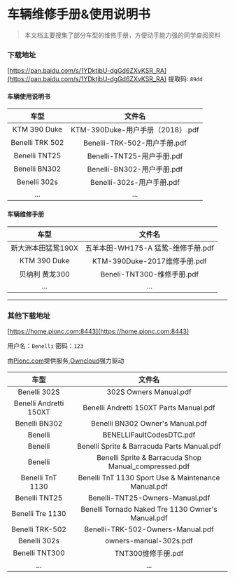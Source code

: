 # 车辆维修手册&使用说明书

> 本文档主要搜集了部分车型的维修手册，方便动手能力强的同学查阅资料

### 下载地址
[https://pan.baidu.com/s/1YDktjbU-dgGd6ZXvKSR_RA](https://pan.baidu.com/s/1YDktjbU-dgGd6ZXvKSR_RA) 提取码: `89dd`

#### 车辆使用说明书

|      车型       |              文件名              |
| :-------------: | :------------------------------: |
|  KTM 390 Duke   | KTM-390Duke-用户手册（2018）.pdf |
| Benelli TRK 502 |   Benelli-TRK-502-用户手册.pdf   |
|  Benelli TNT25  |    Benelli-TNT25-用户手册.pdf    |
|  Benelli BN302  |    Benelli-BN302-用户手册.pdf    |
|  Benelli 302s   |     Benelli-302s-用户手册.pdf     |
|       ...       |               ...                |

#### 车辆维修手册

|        车型        |               文件名               |
| :----------------: | :--------------------------------: |
| 新大洲本田猛鸷190X | 五羊本田-WH175-A 猛鸷-维修手册.pdf |
|    KTM 390 Duke    |    KTM-390Duke-2017维修手册.pdf    |
|   贝纳利 黄龙300   |     Beneli-TNT300-维修手册.pdf     |
|        ...         |                ...                 |

---

### 其他下载地址

[https://home.pionc.com:8443](https://home.pionc.com:8443)

用户名：`Benelli` 密码：`123`

由[Pionc.com](http://pionc.com)提供服务,[Owncloud](https://owncloud.com)强力驱动

|          车型          |                        文件名                         |
| :--------------------: | :---------------------------------------------------: |
|      Benelli 302S      |                302S Owners Manual.pdf                 |
| Benelli Andretti 150XT |        Benelli Andretti 150XT Parts Manual.pdf        |
|     Benelli BN302      |           Benelli BN302 Owner's Manual.pdf            |
|        Benelli         |               BENELLIFaultCodesDTC.pdf                |
|        Benelli         |      Benelli Sprite & Barracuda Parts Manual.pdf      |
|        Benelli         | Benelli Sprite & Barracuda Shop Manual_compressed.pdf |
|    Benelli TnT 1130    |  Benelli TnT 1130 Sport Use & Maintenance Manual.pdf  |
|     Benelli TNT25      |            Benelli-TNT25-Owners-Manual.pdf            |
|    Benelli Tre 1130    |   Benelli Tornado Naked Tre 1130 Owner's Manual.pdf   |
|    Benelli TRK-502     |           Benelli-TRK-502-Owners-Manual.pdf           |
|      Benelli 302s      |                owners-manual-302s.pdf                 |
|     Benelli TNT300     |                  TNT300维修手册.pdf                   |
|          ...           |                          ...                          |
